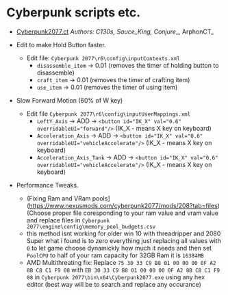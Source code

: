 # Cyberpunk scripts etc.
  
  
- [Cyberpunk2077.ct](https://github.com/themaoci/Cyberpunk2077/blob/main/Cyberpunk2077.ct)
_Authors: C130s, Sauce_King, Conjure__, ArphonCT_  

- Edit to make Hold Button faster.  
  - Edit file: `Cyberpunk 2077\r6\config\inputContexts.xml`  
    - `disassemble_item` -> 0.01 (removes the timer of holding button to disassemble)
    - `craft_item` -> 0.01 (removes the timer of crafting item)
    - `use_item` -> 0.01 (removes the timer of using item)

- Slow Forward Motion (60% of W key)
  - Edit file `Cyberpunk 2077\r6\config\inputUserMappings.xml`
    - `LeftY_Axis` -> ADD -> `<button id="IK_X" val="0.6" overridableUI="forward"/>` (IK_X - means X key on keyboard)
    - `Acceleration_Axis` -> ADD -> `<button id="IK_X" val="0.6" overridableUI="vehicleAccelerate"/>` (IK_X - means X key on keyboard)
    - `Acceleration_Axis_Tank` -> ADD -> `<button id="IK_X" val="0.6" overridableUI="vehicleAccelerate"/>` (IK_X - means X key on keyboard)

- Performance Tweaks.
  - (Fixing Ram and VRam pools](https://www.nexusmods.com/cyberpunk2077/mods/208?tab=files) (Choose proper file coresponding to your ram value and vram value and replace files in `Cyberpunk 2077\engine\config\memory_pool_budgets.csv`
  - this method isnt working for older win 10 with threadripper and 2080 Super what i found is to zero everything just replacing all values with `0` to let game choose dynamickly how much it needs and then set `PoolCPU` to half of your ram capacity for 32GB Ram it is `16384MB`
  - AMD Multithreating fix: 
    Replace `75 30 33 C9 B8 01 00 00 00 0F A2 8B C8 C1 F9 08` with `EB 30 33 C9 B8 01 00 00 00 0F A2 8B C8 C1 F9 08` in `Cyberpunk 2077\bin\x64\Cyberpunk2077.exe` using any hex editor (best way will be to search and replace any occurance)

